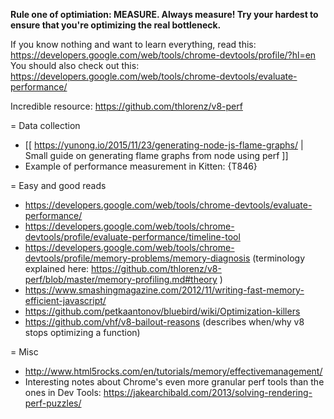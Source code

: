 **Rule one of optimiation: MEASURE. Always measure! Try your hardest to ensure that you're optimizing the real bottleneck.**

If you know nothing and want to learn everything, read this: https://developers.google.com/web/tools/chrome-devtools/profile/?hl=en You should also check out this: https://developers.google.com/web/tools/chrome-devtools/evaluate-performance/

Incredible resource: https://github.com/thlorenz/v8-perf

= Data collection
* [[ https://yunong.io/2015/11/23/generating-node-js-flame-graphs/ | Small guide on generating flame graphs from node using perf ]]
* Example of performance measurement in Kitten: {T846}

= Easy and good reads
* https://developers.google.com/web/tools/chrome-devtools/evaluate-performance/
* https://developers.google.com/web/tools/chrome-devtools/profile/evaluate-performance/timeline-tool
* https://developers.google.com/web/tools/chrome-devtools/profile/memory-problems/memory-diagnosis (terminology explained here: https://github.com/thlorenz/v8-perf/blob/master/memory-profiling.md#theory )
* https://www.smashingmagazine.com/2012/11/writing-fast-memory-efficient-javascript/
* https://github.com/petkaantonov/bluebird/wiki/Optimization-killers
* https://github.com/vhf/v8-bailout-reasons (describes when/why v8 stops optimizing a function)

= Misc
* http://www.html5rocks.com/en/tutorials/memory/effectivemanagement/
* Interesting notes about Chrome's even more granular perf tools than the ones in Dev Tools: https://jakearchibald.com/2013/solving-rendering-perf-puzzles/
